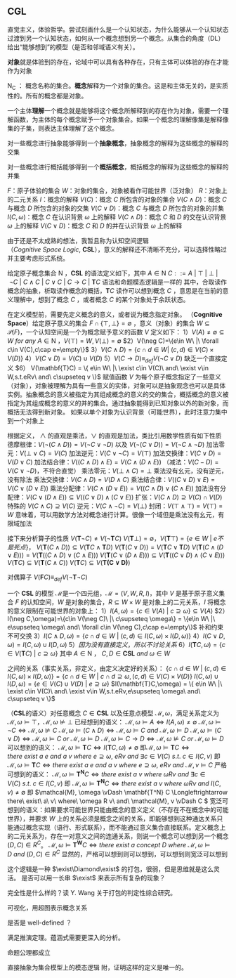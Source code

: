 ## CGL

直觉主义，体验哲学。尝试刻画什么是一个认知状态，为什么能够从一个认知状态过渡到另一个认知状态，如何从一个概念想到另一个概念。从集合的角度（DL）给出“能够想到”的模型（是否和邻域语义有关）。

**对象**就是体验到的存在，论域中可以具有各种存在，只有主体可以体验的存在才能作为对象

$\textsf{N}_\textsf{C}$ ： 概念名称的集合。**概念**解释为一个对象的集合。这是和主体无关的，是实质性的。所有的概念都是对象。

一个主体**理解**一个概念就是能够将这个概念所解释到的存在作为对象，需要一个理解函数，为主体的每个概念赋予一个对象集合。如果一个概念的理解像集是解释像集的子集，则表达主体理解了这个概念。

对一些概念进行抽象能够得到一个**抽象概念**，抽象概念的解释为这些概念的解释的交集

对一些概念进行概括能够得到一个**概括概念**，概括概念的解释为这些概念的解释的并集


$F$：原子体验的集合
$W$：对象的集合，对象被看作可能世界（泛对象）
$R$：对象上的二元关系
$I$：概念的解释
$V(C)$：概念 $C$ 所包含的对象的集合
$V(C\land D)$：概念 $C$ 与概念 $D$ 所包含的对象的交集
$V(C\lor D)$：概念 $C$ 与概念 $D$ 所包含的对象的并集
$I(C,\omega)$：概念 $C$ 在认识背景 $\omega$ 上的解释
$V(C\land D)$：概念 $C$ 和 $D$ 的交在认识背景 $\omega$ 上的解释
$V(C\lor D)$：概念 $C$ 和 $D$ 的并在认识背景 $\omega$ 上的解释

由于还是不太成熟的想法，我暂且称为认知空间逻辑（$Cognitive\ Space\ Logic,\ \mathbf{CSL}$），意义的解释还不清晰不充分，可以选择性略过并主要考虑形式系统。

给定原子概念集合 $\textsf{N}$ ，$\mathbf{CSL}$ 的语法定义如下，其中 $A\in \textsf{N}$
$C ::=A\ |\ \top\ |\ \bot\ |\ \neg C\ |\ C\land C\ |\ C\lor C\ |\ C\rightarrow C\ |\ \mathbf{T}C$
语法和命题模态逻辑是一样的
其中，合取读作概念的抽象，析取读作概念的概括，$\mathbf{T}C$ 读作可以想到概念 $C$ ，意思是在当前的意义理解中，想到了概念 $C$ ，或者概念 $C$ 的某个对象处于余跃状态。

在定义模型前，需要先定义概念的意义，或者说为概念指定对象。
（$\textbf{Cognitive Space}$）给定原子意义的集合 $F\cap\{\top,\bot\} = \emptyset$ ，意义（对象）的集合 $W \subseteq \mathcal{P}(F)$，一个认知空间是一个为概念赋予意义的函数 $V$ 定义如下：
$1）V(A) \neq \emptyset \subseteq W\ for\ any\ A\in \textsf{N}$ ，$V(\top) = W,V(\bot) = \emptyset$
$2）V(\neg C)=\{e\in W\ |\ \forall c\in V(C),c\cap e=\empty\}$
$3） V(C\land D)=\{ c\cap d\in W |\ (c,d)\in V(C) \times V(D) \}$
$4） V(C\lor D)=V(C) \cup V(D)$
$5）V(C\rightarrow D) \equiv_{def} V(\neg C \lor D)$ 缺乏一个直接定义
$6） V(\mathbf{T}C) = \{ e\in W\ |\ \exist c\in V(C)\ and\ \exist v\in W,s.t.eRv\ and\ c\supseteq v \}$
赋值函数 $V$ 为每个原子概念指定了一些意义（对象），对象被理解为具有一些意义的实体，对象可以是抽象观念也可以是具体实例。抽象概念的意义被指定为其组成概念的意义的交的集合，概括概念的意义被指定为其组成概念的意义的并的集合。通过抽象能得到已知对象以外的新对象，而概括无法得到新对象。
如果以单个对象为认识背景（可能世界），此时注意力集中到一个对象上

根据定义， $\land$ 的直观是乘法，$\lor$ 的直观是加法，类比引用数学性质有如下性质
德摩根律：$V(\neg (C\land D)) = V(\neg C\lor \neg D)$
以及 $V(\neg (C\lor D)) = V(\neg C\land \neg D)$
加法零元：$V(\bot \lor C) = V(C)$
加法逆元：$V(C \lor \neg C) = V(\top)$
加法交换律：$V(C\lor D) = V(D\lor C)$
加法结合律：$V((C\land D)\land E) = V(C\land (D\land E))$
（减法：$V(C-D) = V(C \lor \neg D)$，不符合直觉）
乘法零元：$V(\bot \land C) = \bot$
乘法没有幺元，没有逆元，没有除法
乘法交换律：$V(C\land D) = V(D\land C)$
乘法结合律：$V((C\lor D)\lor E) = V(C\lor (D\lor E))$
乘法分配律：$V(C\land (D\lor E)) = V((C\land D)\lor (C\land E))$
加法没有分配律：$V(C\lor (D\land E)) \subseteq V((C\lor D)\land (C\lor E))$
扩张：$V(C\land D)\supseteq V(C)\cap V(D)$ 特殊的 $V(C\land C)\supseteq V(C)$
逆元：$V(C \land \neg C) = V(\bot)$
封闭：$V(\top \land \top) = V(\top) = W$
意味着，可以用数学方法对概念进行计算。很像一个域但是乘法没有幺元，有限域加法

接下来分析算子的性质
$V(\mathbf{T}\neg C) \neq V(\neg \mathbf{T}C)$
$V(\mathbf{T}\bot) = \emptyset$，$V(\mathbf{T}\top) =\{e\in W\ |\ e不是死点\}$，
$V(\mathbf{T}(C\land D)) \subseteq V(\mathbf{T}C \land \mathbf{T}D)$
$V(\mathbf{T}(C\lor D)) = V(\mathbf{T}C \lor \mathbf{T}D)$
$V(\mathbf{T}(C\land(D\lor E))) = V(\mathbf{T}((C\land D)\lor(C\land E)))$
$V(\mathbf{T}(C\lor(D\land E))) \subseteq V(\mathbf{T}((C\lor D)\land(C\lor E)))$
$V(\mathbf{T}C) \subseteq V(\mathbf{T}(C\land C))$
$V(\mathbf{T}C) \subseteq V(\mathbf{T(C\lor D)})$
<!-- $V(\mathbf{T}) = V(\mathbf{T})$
$V(\mathbf{T}) = V(\mathbf{T})$ -->

对偶算子
$V(\mathbf{F}C) \equiv_{def} V(\neg \mathbf{T}\neg C)$

一个 $\mathbf{CSL}$ 的模型 $\mathcal{M}$是一个四元组，$\mathcal{M} = (V,W,R,I)$，其中 $V$ 是基于原子意义集合 $F$ 的认知空间，$W$ 是对象的集合，$R\subseteq W\times W$ 是对象上的二元关系，$I$ 将概念的意义限制在可能世界的对象上：
$1）I(A,\omega)=\{ c\in V(A)\ |\ c \supseteq \omega\}\subseteq V(A)$
$2）I(\neg C,\omega)=\{c\in V(\neg C)\ |\ c\supseteq \omega\} = \{e\in W\ |\ e\supseteq \omega\ and\ \forall c\in V(\neg C),c\cap e=\empty\}$ 补和约束不可交换
$3）I(C\land D,\omega)=\{ c\cap d\in W\ |\ (c,d)\in I(C,\omega) \times I(D,\omega) \}$
$4）I(C\lor D,\omega)=I(C,\omega)\cup I(D,\omega)$
$5）因为没有直接定义，所以不讨论关系$
$6）I(\mathbf{T}C,\omega)=\{c\in V(\mathbf{T}C)\ |\ c\supseteq \omega\}$
其中 $A \in \textsf{N}$ ， $C,D\in \mathbf{CSL}\ and\ \omega \in W$

之间的关系（事实关系，非定义，由定义决定好的关系）：
$\{ c\cap d\in W\ |\ (c,d)\in I(C,\omega) \times I(D,\omega) \}=\{ c\cap d\in W\ |\ c\cap d \supseteq \omega,(c,d)\in V(C) \times V(D) \}$
$I(C,\omega)\cup I(D,\omega)=\{ e\in V(C) \cup V(D)\ |\ e\supseteq \omega \}$
$I(\mathbf{T}C,\omega) = \{ e\in W\ |\ \exist c\in V(C)\ and\ \exist v\in W,s.t.eRv,e\supseteq \omega\ and\ c\supseteq v \}$

（$\mathbf{CSL}$的语义）对任意概念 $C\in \mathbf{CSL}$ 以及任意点模型 $\mathcal{M},\omega$，满足关系定义为
$\mathcal{M}, \omega \vDash \top$，$\mathcal{M}, \omega \nvDash \bot$
已经想到的语义：
$\mathcal{M}, \omega \vDash A \Longleftrightarrow I(A,\omega)\neq \emptyset$
$\mathcal{M},\omega \vDash \neg C \Longleftrightarrow \mathcal{M},\omega \nvDash C$
$\mathcal{M}, \omega \vDash (C \land D) \Longleftrightarrow \mathcal{M}, \omega \vDash C\ and\ \mathcal{M}, \omega \vDash D$
$\mathcal{M}, \omega \vDash (C \lor D) \Longleftrightarrow \mathcal{M}, \omega \vDash C\ or\ \mathcal{M}, \omega \vDash D$
$\mathcal{M},\omega \vDash C \rightarrow D \Longleftrightarrow \mathcal{M},\omega \nvDash C\ or\ \mathcal{M},\omega \vDash D$
可以想到的语义：
$\mathcal{M}, \omega \vDash \mathbf{T} C \Longleftrightarrow I(\mathbf{T}C,\omega) \neq \emptyset$
即$\mathcal{M}, \omega \vDash \mathbf{T} C \Longleftrightarrow there\ exist\ a\ e\ and\ a\ v\ where\ e\supseteq \omega,\ e R v\ and\ \exists c \in V(C) \ s.t. \ c\in I(C, v)$
即 $\mathcal{M}, \omega \vDash \mathbf{T} C \Longleftrightarrow there\ exist\ a\ e\ and\ a\ v\ where\ e\supseteq \omega,\ e R v\ and\ \mathcal{M}, v \vDash C$
严格可想到的语义：
$\mathcal{M}, \omega \vDash \mathbf{T^N} C \Longleftrightarrow there\ exist\ a\ v\ where\ \omega R v\ and\ \exists c \in V(C) \ s.t. \ c\in I(C, v)$
即 $\mathcal{M}, \omega \vDash \mathbf{T^N} C \Longleftrightarrow there\ exist\ a\ v\ where\ \omega R v\ and\ I(C,v)\neq \emptyset$
即 $\mathcal{M}, \omega \vDash \mathbf{T^N} C \Longleftrightarrow there\ exist\ a\ v\ where\ \omega R v\ and\ \mathcal{M}, v \vDash C $
宽泛可想到的语义：如果要求可能世界只能由概念的意义定义（不存在不在概念中的可能世界），并要求 $W$ 上的关系必须是概念之间的关系，即能够想到这种通达关系只能通过概念实现（语行、形式联系），而不能通过意义集合直接联系。定义概念上的二元关系为，存在一对意义之间的连通关系，则说一个概念可以想到另一个概念$(D,C)\in R^C$。
$\mathcal{M}, \omega \vDash \mathbf{T^W} C \Longleftrightarrow there\ exist\ a\ concept\ D\ where\ \mathcal{M},\omega \vDash D\ and\ (D,C)\in R^C$
显然的，严格可以想到则可以想到，可以想到则宽泛可以想到

这个逻辑是一种 $\exist\Diamond\exist$ 的打包，很弱，但是思维就是这么灵活。
是否可以用一长串 $\exist$ 来表示所有复杂的现象？

完全性是什么样的？读 Y. Wang 关于打包的判定性综合研究。

可视化，用超图表示概念关系

是否是 well-defined ？

满足推演定理。蕴涵式需要更深入的分析。

命题公理都成立

直接抽象为集合模型上的模态逻辑
附，证明这样的定义是唯一的。